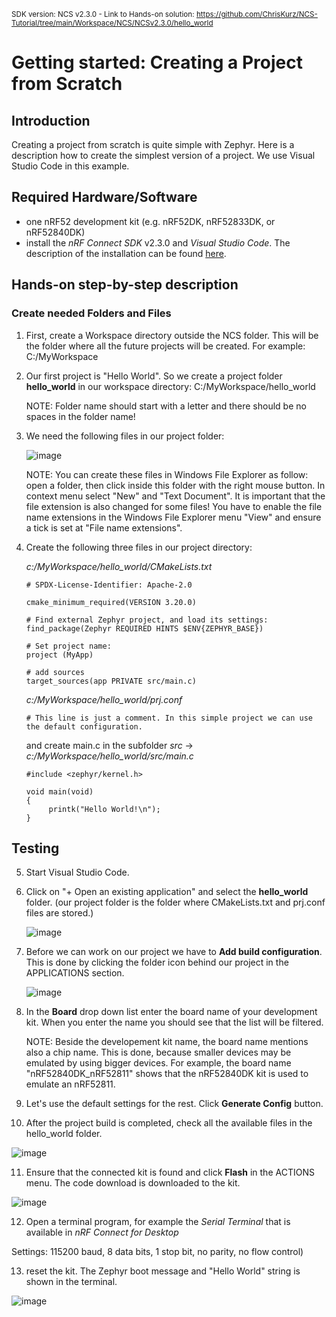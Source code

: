 <sup>SDK version: NCS v2.3.0  -  Link to Hands-on solution: https://github.com/ChrisKurz/NCS-Tutorial/tree/main/Workspace/NCS/NCSv2.3.0/hello_world</sup>

# Getting started: Creating a Project from Scratch

## Introduction

Creating a project from scratch is quite simple with Zephyr. Here is a description how to create the simplest version of a project. We use Visual Studio Code in this example.

## Required Hardware/Software
- one nRF52 development kit (e.g. nRF52DK, nRF52833DK, or nRF52840DK)
- install the _nRF Connect SDK_ v2.3.0 and _Visual Studio Code_. The description of the installation can be found [here](https://developer.nordicsemi.com/nRF_Connect_SDK/doc/2.3.0/nrf/getting_started/assistant.html#).

## Hands-on step-by-step description 

### Create needed Folders and Files

1) First, create a Workspace directory outside the NCS folder. This will be the folder where all the future projects will be created. For example:   C:/MyWorkspace

2) Our first project is "Hello World". So we create a project folder __hello_world__ in our workspace directory:    C:/MyWorkspace/hello_world

    NOTE: Folder name should start with a letter and there should be no spaces in the folder name!

3) We need the following files in our project folder:

   ![image](images/01_ProjectFolder.jpg)

   NOTE: You can create these files in Windows File Explorer as follow: open a folder, then click inside this folder with the right mouse button. In context menu select "New" and "Text Document". It is important that the file extension is also changed for some files! You have to enable the file name extensions in the Windows File Explorer menu "View" and ensure a tick is set at "File name extensions".

4) Create the following three files in our project directory:

    _c:/MyWorkspace/hello_world/CMakeLists.txt_
    
       # SPDX-License-Identifier: Apache-2.0

       cmake_minimum_required(VERSION 3.20.0)

       # Find external Zephyr project, and load its settings:
       find_package(Zephyr REQUIRED HINTS $ENV{ZEPHYR_BASE})

       # Set project name:
       project (MyApp)

       # add sources
       target_sources(app PRIVATE src/main.c)             

    _c:/MyWorkspace/hello_world/prj.conf_
    
       # This line is just a comment. In this simple project we can use the default configuration. 
       
    and create main.c in the subfolder _src_ ->
         _c:/MyWorkspace/hello_world/src/main.c_
    
       #include <zephyr/kernel.h>

       void main(void)
       {
            printk("Hello World!\n");
       }

## Testing

5) Start Visual Studio Code. 

6) Click on "+ Open an existing application" and select the __hello_world__ folder. (our project folder is the folder where CMakeLists.txt and prj.conf files are stored.)

   ![image](images/01_AddApplicationToWorkspace.jpg)

7) Before we can work on our project we have to __Add build configuration__. This is done by clicking the folder icon behind our project in the APPLICATIONS section. 

   ![image](images/01_GenerateConfiguration.jpg)

8) In the __Board__ drop down list enter the board name of your development kit. When you enter the name you should see that the list will be filtered. 

   NOTE: Beside the developement kit name, the board name mentions also a chip name. This is done, because smaller devices may be emulated by using bigger devices. For example, the board name "nRF52840DK_nRF52811" shows that the nRF52840DK kit is used to emulate an nRF52811.

9) Let's use the default settings for the rest. Click __Generate Config__ button.

10) After the project build is completed, check all the available files in the hello_world folder.

   ![image](images/01_GeneratedFiles.jpg)

11) Ensure that the connected kit is found and click __Flash__ in the ACTIONS menu. The code download is downloaded to the kit. 

   ![image](images/01_Flash.jpg)

12) Open a terminal program, for example the _Serial Terminal_ that is available in _nRF Connect for Desktop_
 
   Settings: 115200 baud, 8 data bits, 1 stop bit, no parity, no flow control)

13) reset the kit. The Zephyr boot message and "Hello World" string is shown in the terminal. 

   ![image](images/01_NrfTerminal.jpg)
